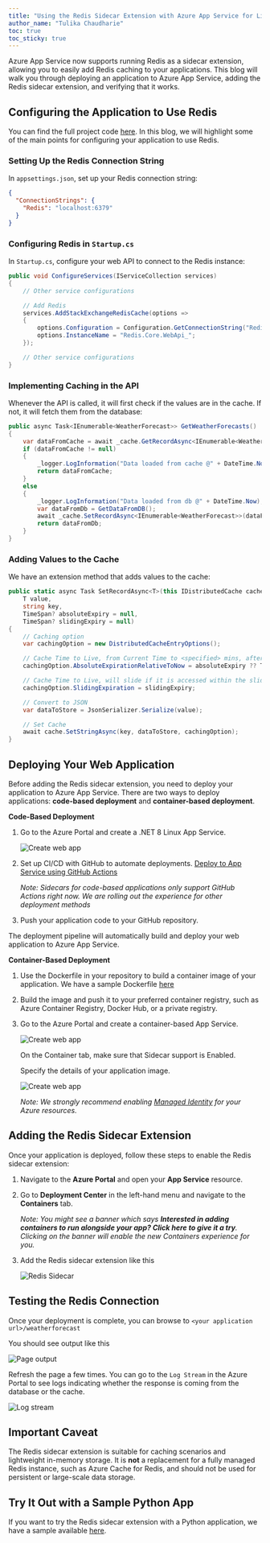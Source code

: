 ```yaml
---
title: "Using the Redis Sidecar Extension with Azure App Service for Linux"
author_name: "Tulika Chaudharie"
toc: true
toc_sticky: true
---
```


Azure App Service now supports running Redis as a sidecar extension, allowing you to easily add Redis caching to your applications. This blog will walk you through deploying an application to Azure App Service, adding the Redis sidecar extension, and verifying that it works.

## Configuring the Application to Use Redis

You can find the full project code [here](https://github.com/Azure-Samples/sidecar-samples/tree/main/Redis.Core.WebApi-master/Redis.Core.WebApi). In this blog, we will highlight some of the main points for configuring your application to use Redis.

### Setting Up the Redis Connection String

In `appsettings.json`, set up your Redis connection string:

```json
{
  "ConnectionStrings": {
    "Redis": "localhost:6379"
  }
}
```

### Configuring Redis in `Startup.cs`

In `Startup.cs`, configure your web API to connect to the Redis instance:

```csharp
public void ConfigureServices(IServiceCollection services)
{
    // Other service configurations

    // Add Redis
    services.AddStackExchangeRedisCache(options =>
    {
        options.Configuration = Configuration.GetConnectionString("Redis");
        options.InstanceName = "Redis.Core.WebApi_";
    });

    // Other service configurations
}
```

### Implementing Caching in the API

Whenever the API is called, it will first check if the values are in the cache. If not, it will fetch them from the database:

```csharp
public async Task<IEnumerable<WeatherForecast>> GetWeatherForecasts()
{
    var dataFromCache = await _cache.GetRecordAsync<IEnumerable<WeatherForecast>>(WeatherData_Key);
    if (dataFromCache != null)
    {
        _logger.LogInformation("Data loaded from cache @" + DateTime.Now);
        return dataFromCache;
    }
    else
    {
        _logger.LogInformation("Data loaded from db @" + DateTime.Now);
        var dataFromDb = GetDataFromDB();
        await _cache.SetRecordAsync<IEnumerable<WeatherForecast>>(dataFromDb, WeatherData_Key);
        return dataFromDb;
    }
}
```

### Adding Values to the Cache

We have an extension method that adds values to the cache:

```csharp
public static async Task SetRecordAsync<T>(this IDistributedCache cache,
    T value,
    string key,
    TimeSpan? absoluteExpiry = null,
    TimeSpan? slidingExpiry = null)
{
    // Caching option
    var cachingOption = new DistributedCacheEntryOptions();

    // Cache Time to Live, from Current Time to <specified> mins, after that cache will expire
    cachingOption.AbsoluteExpirationRelativeToNow = absoluteExpiry ?? TimeSpan.FromSeconds(60);

    // Cache Time to Live, will slide if it is accessed within the sliding window
    cachingOption.SlidingExpiration = slidingExpiry;

    // Convert to JSON
    var dataToStore = JsonSerializer.Serialize(value);

    // Set Cache
    await cache.SetStringAsync(key, dataToStore, cachingOption);
}
```
## Deploying Your Web Application

Before adding the Redis sidecar extension, you need to deploy your application to Azure App Service. There are two ways to deploy applications: **code-based deployment** and **container-based deployment**.

**Code-Based Deployment**

1. Go to the Azure Portal and create a .NET 8 Linux App Service.

    ![Create web app]({{site.baseurl}}/media/2025/03/create-code-based-app.jpg)

2. Set up CI/CD with GitHub to automate deployments. [Deploy to App Service using GitHub Actions](https://learn.microsoft.com/en-us/azure/app-service/deploy-github-actions?tabs=openid%2Caspnetcore)

    *Note: Sidecars for code-based applications only support GitHub Actions right now. We are rolling out the experience for other deployment methods*

3. Push your application code to your GitHub repository.

The deployment pipeline will automatically build and deploy your web application to Azure App Service.

**Container-Based Deployment**

1. Use the Dockerfile in your repository to build a container image of your application. We have a sample Dockerfile [here](https://github.com/Azure-Samples/sidecar-samples/blob/main/Redis.Core.WebApi-master/Redis.Core.WebApi/Dockerfile)

2. Build the image and push it to your preferred container registry, such as Azure Container Registry, Docker Hub, or a private registry.

3. Go to the Azure Portal and create a container-based App Service.

    ![Create web app]({{site.baseurl}}/media/2024/07/CreateWebApp.jpg)

    On the Container tab, make sure that Sidecar support is Enabled.

    Specify the details of your application image.

    ![Create web app]({{site.baseurl}}/media/2025/03/add-container.jpg)

    *Note: We strongly recommend enabling [Managed Identity](https://learn.microsoft.com/azure/app-service/overview-managed-identity?tabs=portal%2Chttp) for your Azure resources.*

## Adding the Redis Sidecar Extension

Once your application is deployed, follow these steps to enable the Redis sidecar extension:

1. Navigate to the **Azure Portal** and open your **App Service** resource.
2. Go to **Deployment Center** in the left-hand menu and navigate to the **Containers** tab.

    *Note: You might see a banner which says ***Interested in adding containers to run alongside your app? Click here to give it a try***. Clicking on the banner will enable the new Containers experience for you.*
    
3. Add the Redis sidecar extension like this

    ![Redis Sidecar]({{site.baseurl}}/media/2025/03/add-redis.jpg)

## Testing the Redis Connection
Once your deployment is complete, you can browse to `<your application url>/weatherforecast`

You should see output like this

![Page output]({{site.baseurl}}/media/2024/07/website-output.jpg)

Refresh the page a few times. You can go to the `Log Stream` in the Azure Portal to see logs indicating whether the response is coming from the database or the cache.

![Log stream]({{site.baseurl}}/media/2024/07/redis-logs.jpg)

## Important Caveat

The Redis sidecar extension is suitable for caching scenarios and lightweight in-memory storage. It is **not** a replacement for a fully managed Redis instance, such as Azure Cache for Redis, and should not be used for persistent or large-scale data storage.

## Try It Out with a Sample Python App

If you want to try the Redis sidecar extension with a Python application, we have a sample available [here](https://github.com/Azure-Samples/sidecar-samples/tree/main/redis-extension-python).


